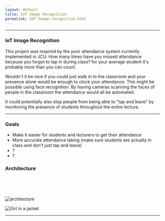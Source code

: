 ```yaml
---
layout: default
title: IoT Image Recognition
permalink: IOT-Image-recognition.html
---
```


---

### IoT Image Recognition
This project was inspired by the poor attendance system currently implemented in JCU. How many times have you missed attendance because you forgot to tap in during class? for your average student it's probably more than you can count.

Wouldn't it be nice if you could just walk in to the classroom and your presence alone would be enough to clock your attendance.
This might be possible using face recognition. By having cameras scanning the faces of people in the classroom the attendance would all be automated. 

It could potentially also stop people from being able to "tap and leave" by monitoring the presence of students throughout the entire lecture.


---

### Goals

- Make it easier for students and lecturers to get their attendance
- More accurate attendance taking (make sure students are actually in class and don't just tap and leave)
- ?
- ?

### Architecture
<br>
<br>
<br>


![architecture](https://lh3.googleusercontent.com/QvbXqABc0ncreAdop-5kCiom6fKff9lyhGhwM0zbNiGgSgRQ6RES1KVbviPLxeM1ksFsPYxofK4S_vcImOf8kJnGZAQ5Dg6a9YRnEAeeSLCp8F0nAN7MAsZGBx1Cpwi4-vi6__2cWLTHXcMbqQ4sse8nOXIBqBG6q8cyLlpaDdg5atFkSeys9bLhKT8jD-hvCH3EmkfniDghreMrPbe1zIJKw_XDYATjDjn7rh-9ylerpqwNe-r0kVv702hBh-JNyy3TlL5bKYPY3QSFSE8KtXlR89mQZ1qjs-_ynyimPn6fWBqkbH9kp4GbRBQclJUFlD_1WWPF8l0RrsJQJmW7yS_pa0NJKniZOy-kXKvfd1UdgGGap_OvXdHtdVE0Qjm0AYucrQDvw4dZjv-OejgWh84HYK67mb_2gmrEIngPoODAGUD-MrzyKsxEP7Dpjlzoee9sAjgA9s3qQnK4sah1GU_fBZfmULaj4UDI8sUT4HQtq8xDwrp07vlPL5wMIoFdxvpBsvgSwhmn5jGCRjYW75v1z3YShzyY37Oy4FLjhxvjA3ZDQxzskx_MvR6JtDhPqe_58L90cwjPImImxkQ-rqWrR1eJXtDzJaLEERCYnxqj6oJTSj2LMe6-x5TJX69wVkzG7MWZreLEP2wzGg=w805-h600-no)

 <img src="https://lh3.googleusercontent.com/QvbXqABc0ncreAdop-5kCiom6fKff9lyhGhwM0zbNiGgSgRQ6RES1KVbviPLxeM1ksFsPYxofK4S_vcImOf8kJnGZAQ5Dg6a9YRnEAeeSLCp8F0nAN7MAsZGBx1Cpwi4-vi6__2cWLTHXcMbqQ4sse8nOXIBqBG6q8cyLlpaDdg5atFkSeys9bLhKT8jD-hvCH3EmkfniDghreMrPbe1zIJKw_XDYATjDjn7rh-9ylerpqwNe-r0kVv702hBh-JNyy3TlL5bKYPY3QSFSE8KtXlR89mQZ1qjs-_ynyimPn6fWBqkbH9kp4GbRBQclJUFlD_1WWPF8l0RrsJQJmW7yS_pa0NJKniZOy-kXKvfd1UdgGGap_OvXdHtdVE0Qjm0AYucrQDvw4dZjv-OejgWh84HYK67mb_2gmrEIngPoODAGUD-MrzyKsxEP7Dpjlzoee9sAjgA9s3qQnK4sah1GU_fBZfmULaj4UDI8sUT4HQtq8xDwrp07vlPL5wMIoFdxvpBsvgSwhmn5jGCRjYW75v1z3YShzyY37Oy4FLjhxvjA3ZDQxzskx_MvR6JtDhPqe_58L90cwjPImImxkQ-rqWrR1eJXtDzJaLEERCYnxqj6oJTSj2LMe6-x5TJX69wVkzG7MWZreLEP2wzGg=w805-h600-no" alt="Girl in a jacket" style="width: -moz-available;"> 


---
